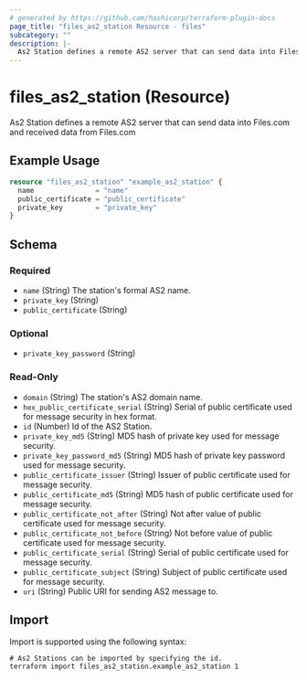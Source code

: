 ```yaml
---
# generated by https://github.com/hashicorp/terraform-plugin-docs
page_title: "files_as2_station Resource - files"
subcategory: ""
description: |-
  As2 Station defines a remote AS2 server that can send data into Files.com and received data from Files.com
---
```


# files_as2_station (Resource)

As2 Station defines a remote AS2 server that can send data into Files.com and received data from Files.com

## Example Usage

```terraform
resource "files_as2_station" "example_as2_station" {
  name               = "name"
  public_certificate = "public_certificate"
  private_key        = "private_key"
}
```

<!-- schema generated by tfplugindocs -->
## Schema

### Required

- `name` (String) The station's formal AS2 name.
- `private_key` (String)
- `public_certificate` (String)

### Optional

- `private_key_password` (String)

### Read-Only

- `domain` (String) The station's AS2 domain name.
- `hex_public_certificate_serial` (String) Serial of public certificate used for message security in hex format.
- `id` (Number) Id of the AS2 Station.
- `private_key_md5` (String) MD5 hash of private key used for message security.
- `private_key_password_md5` (String) MD5 hash of private key password used for message security.
- `public_certificate_issuer` (String) Issuer of public certificate used for message security.
- `public_certificate_md5` (String) MD5 hash of public certificate used for message security.
- `public_certificate_not_after` (String) Not after value of public certificate used for message security.
- `public_certificate_not_before` (String) Not before value of public certificate used for message security.
- `public_certificate_serial` (String) Serial of public certificate used for message security.
- `public_certificate_subject` (String) Subject of public certificate used for message security.
- `uri` (String) Public URI for sending AS2 message to.

## Import

Import is supported using the following syntax:

```shell
# As2 Stations can be imported by specifying the id.
terraform import files_as2_station.example_as2_station 1
```
